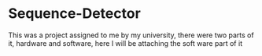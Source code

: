 # Sequence-Detector
This was a project assigned to me by my university, there were two parts of it, hardware and software, here I will be attaching the soft ware part of it
